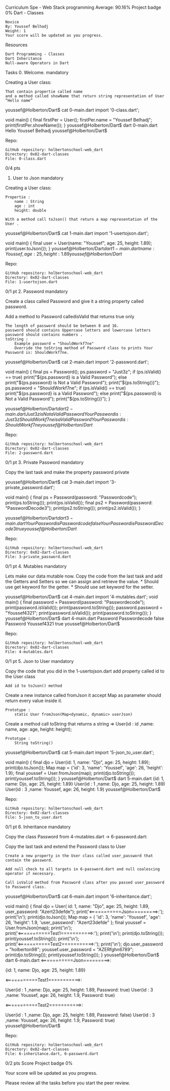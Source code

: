 

Curriculum
Spe - Web Stack programming Average: 90.16%
Project badge
0%
Dart - Classes

    Novice
    By: Youssef Belhadj
    Weight: 1
    Your score will be updated as you progress.

Resources

    Dart Programming - Classes
    Dart Inheritance
    Null-aware Operators in Dart

Tasks
0. Welcome.
mandatory

Creating a User class:

    That contain propertie called name
    and a method called showName that return string representation of User “Hello name”

youssef@Holberton/Dart$ cat 0-main.dart
import '0-class.dart';

void main() {
  final firstPer = User();
  firstPer.name = "Youssef Belhadj";
  print(firstPer.showName());
}
youssef@Holberton/Dart$ dart  0-main.dart
Hello Youssef Belhadj
youssef@Holberton/Dart$

Repo:

    GitHub repository: holbertonschool-web_dart
    Directory: 0x02-dart-classes
    File: 0-class.dart

0/4 pts
1. User to Json
mandatory

Creating a User class:

    Propertie :
        name : String
        age : int
        height: double

    With a method call toJson() that return a map representation of the User .

youssef@Holberton/Dart$ cat 1-main.dart
import '1-usertojson.dart';

void main() {
  final user = User(name: "Youssef", age: 25, height: 1.89);
  print(user.toJson());
}
youssef@Holberton/Dart$dart 1-main.dart
{name: Youssef, age: 25, height: 1.89}
youssef@Holberton/Dart$

Repo:

    GitHub repository: holbertonschool-web_dart
    Directory: 0x02-dart-classes
    File: 1-usertojson.dart

0/1 pt
2. Password
mandatory

Create a class called Password and give it a string property called password.

Add a method to Password calledisValid that returns true only

    The length of password should be between 8 and 16.
    password should contains Uppercase letters and lowercase letters
    password should contains numbers .
    toString :
        Example password = "ShouldWorkf7ne"
        Override the toString method of Password class to prints Your Password is: ShouldWorkf7ne.

youssef@Holberton/Dart$ cat 2-main.dart
import '2-password.dart';

void main() {
  final ps = Password();
  ps.password = "Just3z";
  if (ps.isValid() == true)
    print("${ps.password} is a Valid Password");
  else
    print("${ps.password} is Not a Valid Password");
  print("${ps.toString()}");
  ps.password = "ShouldWorkf7ne";
  if (ps.isValid() == true)
    print("${ps.password} is a Valid Password");
  else
    print("${ps.password} is Not a Valid Password");
  print("${ps.toString()}");
}

youssef@Holberton/Dart$dart 2-main.dart
Just3z is Not a Valid Password
Your Password is: Just3z
ShouldWorkf7ne is a Valid Password
Your Password is: ShouldWorkf7ne
youssef@Holberton/Dart$

Repo:

    GitHub repository: holbertonschool-web_dart
    Directory: 0x02-dart-classes
    File: 2-password.dart

0/1 pt
3. Private Password
mandatory

Copy the last task and make the property password private

youssef@Holberton/Dart$ cat 3-main.dart
import '3-private_password.dart';

void main() {
  final ps = Password(password: "Passwordcode");
  print(ps.toString());
  print(ps.isValid());
  final ps2 = Password(password: "PasswordDecode3");
  print(ps2.toString());
  print(ps2.isValid());
}

youssef@Holberton/Dart$dart 3-main.dart
Your Password is Passwordcode
false
Your Password is PasswordDecode3
true
youssef@Holberton/Dart$

Repo:

    GitHub repository: holbertonschool-web_dart
    Directory: 0x02-dart-classes
    File: 3-private_password.dart

0/1 pt
4. Mutables
mandatory

Lets make our data mutable now. Copy the code from the last task and add the Getters and Setters so we can assign and retrieve the value. * Should use get keyword for the getter. * Should use set keyword for the setter.

youssef@Holberton/Dart$ cat 4-main.dart
import '4-mutables.dart';
void main() {
  final password = Password(password: "Passwordecode");
  print(password.isValid());
  print(password.toString());
  password.password = "Youssef4321";
  print(password.isValid());
  print(password.toString());
}
youssef@Holberton/Dart$ dart 4-main.dart
Password Passwordecode
false
Password Youssef4321
true
youssef@Holberton/Dart$

Repo:

    GitHub repository: holbertonschool-web_dart
    Directory: 0x02-dart-classes
    File: 4-mutables.dart

0/1 pt
5. Json to User
mandatory

Copy the code that you did in the 1-usertojson.dart add property called id to the User class

    Add id to toJson() method

Create a new instance called fromJson it accept Map as parameter should return every value inside it.

    Prototype :
        static User fromJson(Map<dynamic, dynamic> userJson)

Create a method call toString that returns a string => User(id : id ,name: name, age: age, height: height);

    Prototype :
        String toString()

youssef@Holberton/Dart$ cat 5-main.dart
import '5-json_to_user.dart';

void main() {
  final djo = User(id: 1, name: "Djo", age: 25, height: 1.89);
    print(djo.toJson());
  Map map = {'id': 3, 'name': 'Youssef', 'age': 26, 'height': 1.9};
  final youssef = User.fromJson(map);
  print(djo.toString());
  print(youssef.toString());
}
youssef@Holberton/Dart$ dart 5-main.dart
{id: 1, name: Djo, age: 25, height: 1.89}
User(id : 1 ,name: Djo,  age: 25, height: 1.89)
User(id : 3 ,name: Youssef,  age: 26, height: 1.9)
youssef@Holberton/Dart$

Repo:

    GitHub repository: holbertonschool-web_dart
    Directory: 0x02-dart-classes
    File: 5-json_to_user.dart

0/1 pt
6. Inheritance
mandatory

Copy the class Password from 4-mutables.dart -> 6-password.dart:

Copy the last task and extend the Password class to User

    Create a new property in the User class called user_password that contain the password.

    Add null check to all targets in 6-password.dart and null coalescing operator if necessary.

    Call isValid method from Password class after you passed user_password to Password class.

youssef@Holberton/Dart$ cat 6-main.dart
import '6-inheritance.dart';

void main() {
  final djo = User(
      id: 1, name: "Djo", age: 25, height: 1.89, user_password: "Azert23defde");
  print('<===========Json=========>:');
  print('\n');
  print(djo.toJson());
  Map map = {
    'id': 3,
    'name': 'Youssef',
    'age': 26,
    'height': 1.9,
    'user_password': "Azert23defde"
  };
  final youssef = User.fromJson(map);
  print('\n');
  print('<===========Test1===========>:');
  print('\n');
  print(djo.toString());
  print(youssef.toString());
  print('\n');
  print('<===========Test2===========>:');
  print('\n');
  djo.user_password = "holberton98";
  youssef.user_password = "AZERfghn6789";
  print(djo.toString());
  print(youssef.toString());
}
youssef@Holberton/Dart$ dart 6-main.dart
<===========Json=========>:


{id: 1, name: Djo, age: 25, height: 1.89}


<===========Test1===========>:


User(id : 1 ,name: Djo, age: 25, height: 1.89, Password: true)
User(id : 3 ,name: Youssef, age: 26, height: 1.9, Password: true)


<===========Test2===========>:


User(id : 1 ,name: Djo, age: 25, height: 1.89, Password: false)
User(id : 3 ,name: Youssef, age: 26, height: 1.9, Password: true)
youssef@Holberton/Dart$

Repo:

    GitHub repository: holbertonschool-web_dart
    Directory: 0x02-dart-classes
    File: 6-inheritance.dart, 6-password.dart

0/2 pts
Score
Project badge
0%

Your score will be updated as you progress.

Please review all the tasks before you start the peer review.

